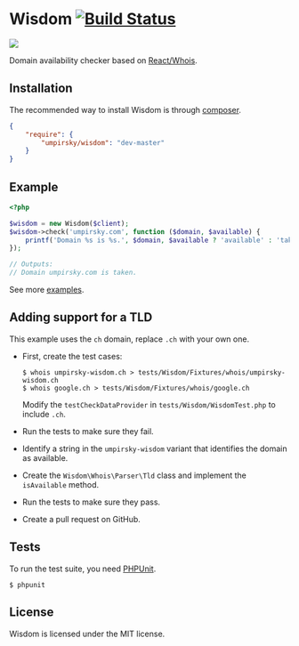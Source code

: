 Wisdom [![Build Status](https://secure.travis-ci.org/umpirsky/wisdom.png)](http://travis-ci.org/umpirsky/wisdom)
======
<img src="https://raw.github.com/umpirsky/wisdom/master/icon/icon.png" />

Domain availability checker based on [React/Whois](https://github.com/react-php/whois).
## Installation

The recommended way to install Wisdom is through
[composer](http://getcomposer.org).

```json
{
    "require": {
        "umpirsky/wisdom": "dev-master"
    }
}
```

## Example

```php
<?php

$wisdom = new Wisdom($client);
$wisdom->check('umpirsky.com', function ($domain, $available) {
    printf('Domain %s is %s.', $domain, $available ? 'available' : 'taken');
});

// Outputs:
// Domain umpirsky.com is taken.
```

See more [examples](https://github.com/umpirsky/wisdom/tree/master/examples).

## Adding support for a TLD

This example uses the `ch` domain, replace `.ch` with your own one.

* First, create the test cases:

      $ whois umpirsky-wisdom.ch > tests/Wisdom/Fixtures/whois/umpirsky-wisdom.ch
      $ whois google.ch > tests/Wisdom/Fixtures/whois/google.ch

  Modify the `testCheckDataProvider` in `tests/Wisdom/WisdomTest.php` to
  include `.ch`.

* Run the tests to make sure they fail.

* Identify a string in the `umpirsky-wisdom` variant that identifies the
  domain as available.

* Create the `Wisdom\Whois\Parser\Tld` class and implement the `isAvailable`
  method.

* Run the tests to make sure they pass.

* Create a pull request on GitHub.

## Tests

To run the test suite, you need [PHPUnit](https://github.com/sebastianbergmann/phpunit).

    $ phpunit

## License

Wisdom is licensed under the MIT license.
